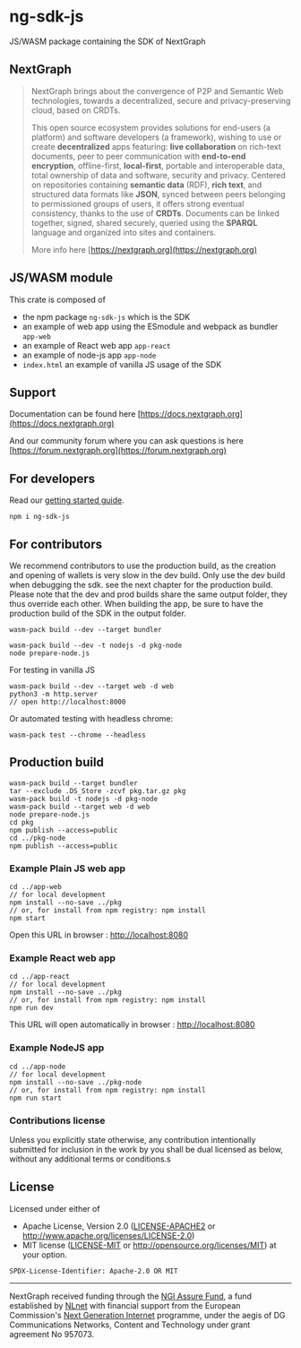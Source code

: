 # ng-sdk-js

JS/WASM package containing the SDK of NextGraph

## NextGraph

> NextGraph brings about the convergence of P2P and Semantic Web technologies, towards a decentralized, secure and privacy-preserving cloud, based on CRDTs.
>
> This open source ecosystem provides solutions for end-users (a platform) and software developers (a framework), wishing to use or create **decentralized** apps featuring: **live collaboration** on rich-text documents, peer to peer communication with **end-to-end encryption**, offline-first, **local-first**, portable and interoperable data, total ownership of data and software, security and privacy. Centered on repositories containing **semantic data** (RDF), **rich text**, and structured data formats like **JSON**, synced between peers belonging to permissioned groups of users, it offers strong eventual consistency, thanks to the use of **CRDTs**. Documents can be linked together, signed, shared securely, queried using the **SPARQL** language and organized into sites and containers.
>
> More info here [https://nextgraph.org](https://nextgraph.org)

## JS/WASM module

This crate is composed of

- the npm package `ng-sdk-js` which is the SDK
- an example of web app using the ESmodule and webpack as bundler `app-web`
- an example of React web app `app-react`
- an example of node-js app `app-node`
- `index.html` an example of vanilla JS usage of the SDK

## Support

Documentation can be found here [https://docs.nextgraph.org](https://docs.nextgraph.org)

And our community forum where you can ask questions is here [https://forum.nextgraph.org](https://forum.nextgraph.org)

## For developers

Read our [getting started guide](https://docs.nextgraph.org/en/getting-started/).

```
npm i ng-sdk-js
```

## For contributors

We recommend contributors to use the production build, as the creation and opening of wallets is very slow in the dev build.
Only use the dev build when debugging the sdk. see the next chapter for the production build.
Please note that the dev and prod builds share the same output folder, they thus override each other.
When building the app, be sure to have the production build of the SDK in the output folder.

```
wasm-pack build --dev --target bundler

wasm-pack build --dev -t nodejs -d pkg-node
node prepare-node.js
```

For testing in vanilla JS

```
wasm-pack build --dev --target web -d web
python3 -m http.server
// open http://localhost:8000

```

Or automated testing with headless chrome:

```
wasm-pack test --chrome --headless
```

## Production build

```
wasm-pack build --target bundler
tar --exclude .DS_Store -zcvf pkg.tar.gz pkg
wasm-pack build -t nodejs -d pkg-node
wasm-pack build --target web -d web
node prepare-node.js
cd pkg
npm publish --access=public
cd ../pkg-node
npm publish --access=public
```

### Example Plain JS web app

```
cd ../app-web
// for local development
npm install --no-save ../pkg
// or, for install from npm registry: npm install
npm start
```

Open this URL in browser : [http://localhost:8080](http://localhost:8080)

### Example React web app

```
cd ../app-react
// for local development
npm install --no-save ../pkg
// or, for install from npm registry: npm install
npm run dev
```

This URL will open automatically in browser : [http://localhost:8080](http://localhost:8080)

### Example NodeJS app

```
cd ../app-node
// for local development
npm install --no-save ../pkg-node
// or, for install from npm registry: npm install
npm run start
```

### Contributions license

Unless you explicitly state otherwise, any contribution intentionally submitted
for inclusion in the work by you shall be dual licensed as below, without any
additional terms or conditions.s

## License

Licensed under either of

- Apache License, Version 2.0 ([LICENSE-APACHE2](LICENSE-APACHE2) or http://www.apache.org/licenses/LICENSE-2.0)
- MIT license ([LICENSE-MIT](LICENSE-MIT) or http://opensource.org/licenses/MIT)
  at your option.

`SPDX-License-Identifier: Apache-2.0 OR MIT`

---

NextGraph received funding through the [NGI Assure Fund](https://nlnet.nl/project/NextGraph/index.html), a fund established by [NLnet](https://nlnet.nl/) with financial support from the European Commission's [Next Generation Internet](https://ngi.eu/) programme, under the aegis of DG Communications Networks, Content and Technology under grant agreement No 957073.
